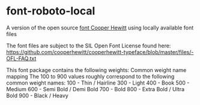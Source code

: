 # font-roboto-local

A version of the open source [font Cooper Hewitt](https://www.cooperhewitt.org/open-source-at-cooper-hewitt/cooper-hewitt-the-typeface-by-chester-jenkins/) using
locally available font files

The font files are subject to the  SIL Open Font License found here: https://github.com/cooperhewitt/cooperhewitt-typeface/blob/master/files/-OFL-FAQ.txt

This font package contains the following weights:
Common weight name mapping
The 100 to 900 values roughly correspond to the following common weight names:
100 - Thin / Hairline
300 - Light
400 - Book
500 - Medium
600 - Semi Bold / Demi Bold
700 - Bold
800 - Extra Bold / Ultra Bold
900 - Black / Heavy
 
